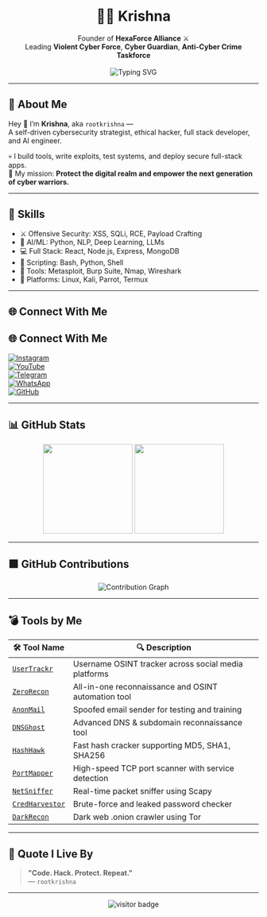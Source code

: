 <h1 align="center">👨‍💻 Krishna </h1>

<p align="center">
  Founder of <strong>HexaForce Alliance</strong> ⚔️<br>
  Leading <strong>Violent Cyber Force</strong>, <strong>Cyber Guardian</strong>, <strong>Anti-Cyber Crime Taskforce</strong><br><br>
  <img src="https://readme-typing-svg.demolab.com?font=Fira+Code&size=22&pause=1000&center=true&vCenter=true&color=F700FF&width=500&lines=Ethical+Hacker+%7C+Cybersecurity+Expert;AI+Engineer+%7C+Tool+Developer;Full+Stack+Developer+%7C+Linux+Ninja" alt="Typing SVG" />
</p>

---

## 🧠 About Me

Hey 👋 I’m **Krishna**, aka `rootkrishna` —  
A self-driven cybersecurity strategist, ethical hacker, full stack developer, and AI engineer.

💀 I build tools, write exploits, test systems, and deploy secure full-stack apps.  
🧠 My mission: **Protect the digital realm and empower the next generation of cyber warriors.**

---

## 💼 Skills

- ⚔️ Offensive Security: XSS, SQLi, RCE, Payload Crafting  
- 🤖 AI/ML: Python, NLP, Deep Learning, LLMs  
- 💻 Full Stack: React, Node.js, Express, MongoDB  
- 🧪 Scripting: Bash, Python, Shell  
- 🔬 Tools: Metasploit, Burp Suite, Nmap, Wireshark  
- 🐧 Platforms: Linux, Kali, Parrot, Termux

---

## 🌐 Connect With Me

## 🌐 Connect With Me

[![Instagram](https://img.shields.io/badge/Instagram-%40rootkrishna-E4405F?style=for-the-badge&logo=instagram&logoColor=white)](https://instagram.com/root_krishna)  
[![YouTube](https://img.shields.io/badge/YouTube-Subscribe-DD0000?style=for-the-badge&logo=youtube&logoColor=white)](https://youtube.com/@root_krishna)  
[![Telegram](https://img.shields.io/badge/Telegram-Join%20Now-2CA5E0?style=for-the-badge&logo=telegram&logoColor=white)](https://t.me/ROOT_KRISHNA)  
[![WhatsApp](https://img.shields.io/badge/WhatsApp-Channel-25D366?style=for-the-badge&logo=whatsapp&logoColor=white)](https://whatsapp.com/channel/0029Vb5ptqPJEN34FlgXc25)  
[![GitHub](https://img.shields.io/badge/GitHub-rootkrishna-181717?style=for-the-badge&logo=github)](https://github.com/rootkrishna)

---

## 📊 GitHub Stats

<p align="center">
  <img src="https://github-readme-stats.vercel.app/api?username=rootkrishna&show_icons=true&theme=radical" height="180" />
  <img src="https://github-readme-stats.vercel.app/api/top-langs/?username=rootkrishna&layout=compact&theme=radical" height="180"/>
</p>

---

## 🟩 GitHub Contributions

<p align="center">
  <img src="https://github-readme-activity-graph.vercel.app/graph?username=rootkrishna&theme=react-dark&hide_border=true&area=true" alt="Contribution Graph" />
</p>

---

## 💣 Tools by Me

| 🛠 Tool Name | 🔍 Description |
|-------------|----------------|
| [`UserTrackr`](https://github.com/rootkrishna/UserTrackr) | Username OSINT tracker across social media platforms |
| [`ZeroRecon`](https://github.com/rootkrishna/ZeroRecon) | All-in-one reconnaissance and OSINT automation tool |
| [`AnonMail`](https://github.com/rootkrishna/AnonMail-Spoofed-Email-Sender) | Spoofed email sender for testing and training |
| [`DNSGhost`](https://github.com/rootkrishna/DNSGhost) | Advanced DNS & subdomain reconnaissance tool |
| [`HashHawk`](https://github.com/rootkrishna/HashHawk) | Fast hash cracker supporting MD5, SHA1, SHA256 |
| [`PortMapper`](https://github.com/rootkrishna/PortMapper-) | High-speed TCP port scanner with service detection |
| [`NetSniffer`](https://github.com/rootkrishna/NetSniffer---Advanced-Real-Time-Packet-Sniffing-Tool-by-KRISHNA) | Real-time packet sniffer using Scapy |
| [`CredHarvestor`](https://github.com/rootkrishna/CredHarvestor) | Brute-force and leaked password checker |
| [`DarkRecon`](https://github.com/rootkrishna/DarkRecon-Dark-Web-OSINT-Crawler) | Dark web .onion crawler using Tor |

---

## 🧠 Quote I Live By

> **"Code. Hack. Protect. Repeat."**  
> — `rootkrishna`

---

<p align="center">
  <img src="https://komarev.com/ghpvc/?username=rootkrishna&label=VISITORS&color=ff00cc&style=flat-square" alt="visitor badge"/>
</p>

